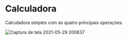 # Calculadora
 Calculadora simples com as quatro principais operações.
 
 ![Captura de tela 2021-05-29 200637](https://user-images.githubusercontent.com/66097625/120086900-7509ee80-c0b9-11eb-85c5-dec3ba45d087.png)

